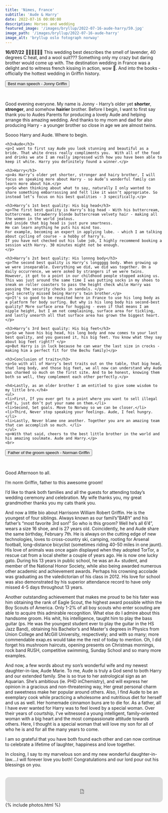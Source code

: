 ```yaml
---
title: 'Nimes, France'
subtitle: 'Aude & Harry'
date: 2022-07-16 00:00:00
description: Horses and wedding
featured_image: '/images/bryllup/2022-07-16-aude-harry/59.jpg'
image_path: '/images/bryllup/2022-07-16-aude-harry'
image_alt: 'bryllup oslo fotograph norway'
---
```


**16/07/22**
🐴👰‍♀️🤵🇫🇷
This wedding best describes the smell of lavender, 40 degrees C heat, and a wool suit??? Something only my crazy but daring brother would come up with. The destination wedding in France was a delight and to witness french kissing in action, wow 🤩. And into the books - officially the hottest wedding in Griffin history.

<div class="container">

  <button class="accordion">Best man speech - Jonny Griffin</button>
  <div class="accordion-content">
    <br>
    <p> Good evening everyone. My name is Jonny - Harry’s older yet <b>shorter</b>, <b>stronger</b>, and somehow <b>hairier</b> brother. Before I begin, I want to first say thank you to Audes Parents for producing a lovely Aude and helping arrange this amazing wedding. And thanks to my mom and dad for also producing Harry - a younger brother so close in age we are almost twins. </p>
    <p>Soooo Harry and Aude. Where to begin. </p>

    <h3>Aude</h3>
    <p>I want to first say Aude you look stunning and beautiful as a bride. That white dress really compliments you.  With all of the food and drinks we ate I am really impressed with how you have been able to keep it white. Harry you definitely found a winner.</p>

    <h3>Harry</h3>
    <p>As Harry’s older yet shorter, stronger and hairy brother, I will focus on speaking more about Harry - so Aude’s wonderful family can learn more about him.</p>
    <p>So when thinking about what to say, naturally I only wanted to share something embarrassing and felt like it wasn’t appropriate. So instead let’s focus on his best qualities - 3 specifically.</p>

    <h3>Harry’s 1st best quality: His big head</h3>
    <p>The first best quality is Harry’s big head - With his buttercream, buttercream, strawberry blonde buttercream velvety hair - making all the women in the world jealous.
    And inside that big head is just pure smartness. 
    He can learn anything he puts his mind too. 
    For example, becoming an expert in applying lube. - which I am talking about cycling of course - a hobby of harry’s. 
    If you have not checked out his lube job, I highly recommend booking a session with Harry. 30 minutes might not be enough.
    </p>

    <h3>Harry’s 2st best quality: His lonnng body</h3>
    <p>The second best quality is Harry’s longgggg body. When growing up we were inseparable. Everything we did, we did was together. On a daily occurrence, we were asked by strangers if we were twins. However, it got to a point in our childhood people stopped asking us. This was just around the same time I was putting socks in my shoes to sneak on roller coasters to pass the height check while Harry was passing the security checks in sandals. </p>
    <p>I secretly missed being Harry's twin brother.</p>
    <p>It's so good to be reunited here in France to use his long body as a platform for body surfing. But why is his long body his second-best quality? More surface area for hugging - even if that means I am nipple height, but I am not complaining, surface area for tickling, and lastly unearth all that surface area has grown the biggest heart.</p>

    <h3>Harry’s 3rd best quality: His big feet</h3>
    <p>So we have his big head, his long body and now comes to your last best quality, and you guessed it, his big feet. You know what they say about big feet right?? </p>
    <p>But Harry is in luck because he can wear the last size in crocks - making him a perfect fit for the Bechu family)</p>

    <h3>Conclusion of traits</h3>
    <p>So with all of Harry’s best traits out on the table, that big head, that long body, and those big feet, we all now can understand why Aude was charmed so much on the first site. And to be honest, knowing them both so well, they complement each other perfectly.</p>

    <h4>Lastly, as an older brother I am entitled to give some wisdom to my little bro.</h4>
    <ul>
    <li>First, If you ever get to a point where you want to sell illegal dvd’s, just don’t put your name on them.</li>
    <li>Second, Set goals. Move to Norway so we can be closer.</li>
    <li>Third, Never stop speaking your feelings. Aude, I feel hungry.</li>
    <li>Lastly, Never blame one another. Together you are an amazing team that can accomplish so much. </li>
    </ul>
    <p>With that said, cheers to the best little brother in the world and his amazing soulmate. Aude and Harry.</p>
    <br>

  </div>

  <button class="accordion">Father of the groom speech - Norman Griffin</button>
  <div class="accordion-content">
    <br>
    <p>Good Afternoon to all.</p>
    <p>I’m norm Griffin, father to this awesome groom! </p>
    <p>I’d like to thank both families and all the guests for attending today’s wedding ceremony and celebration. My wife thanks you, my great grandmother thanks you my cats thank you. </p>
    <p>And now a little bio about Harrisonn William Robert Griffin. He is the youngest of four siblings. Always known as our famil’s”BABY’ and his father’s “most favorite 3rd son!” So who is this groom? Well he’s all 6’4”, wears a size 16 shoe, and is 27 years old. Coincidently, he and Aude share the same birthday, February 7th. He is always on the cutting edge of new technologies, loves to cross-country ski, camping, rooting for Arsenal football, long-distance bicyclist (sometimes riding 40-50 miles in one jaunt). His love of animals was once again displayed when they adopted TorTor, a rescue cat from a local shelter a couple of years ago. He is now one lucky gato. During his 13 years in public school, he was an A+ student, and member of the National Honor Society, while also being awarded numerous other academic and achievement awards. Perhaps his crowning accolade was graduating as the valedictorian of his class in 2012. His love for school was also demonstrated by his superior attendance record to have only missed 4-5 days throughout 13 years. </p>
    <p>Another outstanding achievement that makes me proud to be his fater was him obtaining the rank of Eagle Scout, the highest award possible within the Boy Scouts of America. Only 1-2% of all boy scouts who enter scouting are able to acquire this admirable recognition. What else do I admire about this handsome groom. His whit, his intelligence, taught him to play the bass guitar (ps. He was the youngest student ever to play the guitar in the HS Jazz Band),
    obtaining his Bachelor’s and Master's degrees in Physics from Union College and McGill University, respectively; and with so many; more commendable exap.es would take me the rest of today to mention. Oh, I did forget his mushroom haircuts, opening presents on Christmas mornings, rock band RUSH, competitive swimming, Sunday School and so many more examples. </p>
    <p>And now, a few words about my son’s wonderful wife and my newest daughter-in-law, Aude Marie. To me, Aude is truly a God send to both Harry and our extended family. She is so true to her astrological sign as an Aquarian. She’s ambitious (ie. PHD inChemistry), and will express her opinion in a gracious and non-threatening way, Her great personal charm and sweetness make her popular around others. Also, I find Aude to be an exemplary cook while practicing a wholesome and nutritious diet for herself and us as well. Her homemade cinnamon buns are to die for. As a father, all I have ever wanted for Harry was to feel loved by a special woman. Over their years of courtship, I've witnessed a young intelligent, family-oriented woman with a big heart and the most compassionate attitude towards others. Here, I thought is a special woman that will love my son for all of who he is and for all the many years to come. </p>
    <p>I am so grateful that you have both found each other and can now continue to celebrate a lifetime of laughter, happiness and love together. </p>
    <p>In closing, I say to my marvelous son and my new wonderful daughter-in-law….I will forever love you both! Congratulations and our lord pour out his blessings on you.</p>
    <br>
  </div>
</div>

<div class="wrap">
    <iframe style="border-radius:12px" src="https://open.spotify.com/embed/track/2h3tbYCmuY6C2FM2GbAg2K?utm_source=generator&theme=0" width="100%" height="80" frameBorder="0" allowfullscreen="" allow="autoplay; clipboard-write; encrypted-media; fullscreen; picture-in-picture"></iframe>
</div>
<!-- DO NOT EDIT BELOW -->
{% include photos.html %}


